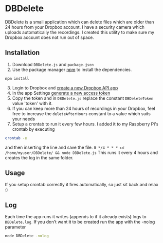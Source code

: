 # DBDelete

DBDelete is a small application which can delete files which are older than 24 hours from your Dropbox account. I have a security camera which uploads automatically the recordings. I created this utility to make sure my Dropbox account does not run out of space.

## Installation

1. Download `DBDelete.js` and `package.json`
2. Use the package manager [npm](https://www.npmjs.com/get-npm) to install the dependencies.
```bash
npm install
```
3. Login to Dropbox and [create a new Dropbox API app](https://www.dropbox.com/developers/apps/create)
4. In the app Settings [generate a new access token](https://www.dropbox.com/developers/reference/oauth-guide)
5. Copy the token and in `DBDelete.js` replace the constant `DBDeleteToken` value 'token' with it.
6. If you can keep more than 24 hours of recordings in your Dropbox, feel free to increase the `deleteAfterHours` constant to a value which suits your needs
7. Setup a crontab to run it every few hours. I added it to my Raspberry Pi's crontab by executing
```bash
crontab -e
```
and then inserting the line and save the file. 
`0 */4 * * * cd /home/myuser/DBDelete/ && node DBDelete.js`
This runs it every 4 hours and creates the log in the same folder.

## Usage

If you setup crontab correctly it fires automatically, so just sit back and relax :)

## Log

Each time the app runs it writes (appends to if it already exists) logs to `DBDelete.log`. If you don't want it to be created run the app with the -nolog parameter
```bash
node DBDelete -nolog
```